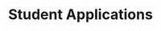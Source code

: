 ---
layout: redirect
permalink: /register
redirect: https://www.eventbrite.co.uk/e/105298843676
title: Student Applications
---